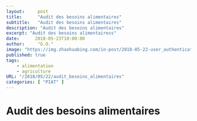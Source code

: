 ```yaml
---
layout:     post
title:      "Audit des besoins alimentaires"
subtitle:   "Audit des besoins alimentaires"
description: "Audit des besoins alimentaires"
excerpt: "Audit des besoins alimentairess"
date:      2018-05-23T10:00:00
author:     "G.O."
image: "https://img.zhaohuabing.com/in-post/2018-05-22-user_authentication_authorization/background.jpg"
published: true
tags:
    - alimentation
    - agriculture
URL: "/2018/05/22/audit_besoins_alimentaires"
categories: [ "PIAT" ]
---
```


# Audit des besoins alimentaires
